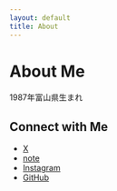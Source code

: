 ```yaml
---
layout: default
title: About
---
```


<h1>About Me</h1>

<p>1987年富山県生まれ</p>

<h2>Connect with Me</h2>

<ul class="social-links">
  <li>
    <a href="https://x.com/A_kiyama" target="_blank" rel="noopener noreferrer">
      <i class="fab fa-twitter"></i> X
    </a>
  </li>
  <li>
    <a href="https://note.com/a_kiyama" target="_blank" rel="noopener noreferrer">
      <i class="fas fa-file-alt"></i> note
    </a>
  </li>
  <li>
    <a href="https://www.instagram.com/akaneakiyama/" target="_blank" rel="noopener noreferrer">
      <i class="fab fa-instagram"></i> Instagram
    </a>
  </li>
  <li>
    <a href="https://github.com/a-kiyamagen" target="_blank" rel="noopener noreferrer">
      <i class="fab fa-github"></i> GitHub
    </a>
  </li>
</ul>